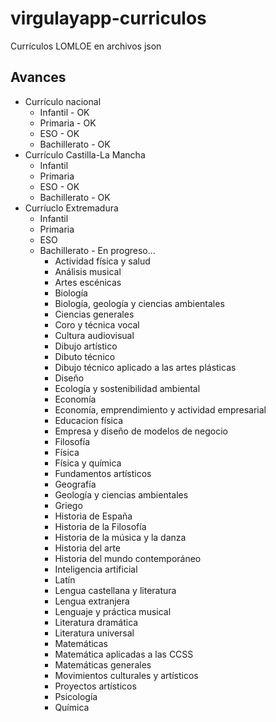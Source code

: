 # virgulayapp-curriculos
Currículos LOMLOE en archivos json

## Avances
* Currículo nacional
  * Infantil - OK
  * Primaria - OK
  * ESO - OK
  * Bachillerato - OK
* Currículo Castilla-La Mancha
  * Infantil
  * Primaria
  * ESO - OK
  * Bachillerato - OK
* Curríuclo Extremadura
  * Infantil
  * Primaria
  * ESO
  * Bachillerato - En progreso...
    * Actividad física y salud
    * Análisis musical
    * Artes escénicas
    * Biología
    * Biología, geología y ciencias ambientales
    * Ciencias generales
    * Coro y técnica vocal
    * Cultura audiovisual
    * Dibujo artístico
    * Dibuto técnico
    * Dibujo técnico aplicado a las artes plásticas
    * Diseño
    * Ecología y sostenibilidad ambiental
    * Economía
    * Economía, emprendimiento y actividad empresarial
    * Educacion física
    * Empresa y diseño de modelos de negocio
    * Filosofía
    * Física
    * Física y química
    * Fundamentos artísticos
    * Geografía
    * Geología y ciencias ambientales
    * Griego
    * Historia de España
    * Historia de la Filosofía
    * Historia de la música y la danza
    * Historia del arte
    * Historia del mundo contemporáneo
    * Inteligencia artificial
    * Latín
    * Lengua castellana y literatura
    * Lengua extranjera
    * Lenguaje y práctica musical
    * Literatura dramática
    * Literatura universal
    * Matemáticas
    * Matemática aplicadas a las CCSS
    * Matemáticas generales
    * Movimientos culturales y artísticos
    * Proyectos artísticos
    * Psicología
    * Química
